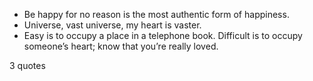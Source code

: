  - Be happy for no reason is the most authentic form of happiness.
 - Universe, vast universe, my heart is vaster.
 - Easy is to occupy a place in a telephone book. Difficult is to occupy someone’s heart; know that you’re really loved.

3 quotes